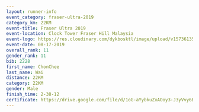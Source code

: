 ```yaml
---
layout: runner-info 
event_category: fraser-ultra-2019 
category_km: 22KM 
event-title: Fraser Ultra 2019 
event-location: Clock Tower Fraser Hill Malaysia 
event-logo: https://res.cloudinary.com/dykbosktl/image/upload/v1573613535/Logo/logo_mfst7w.jpg
event-date: 08-17-2019 
overall_rank: 11
gender_rank: 11
bib: 2228
first_name: ChonChee
last_name: Wai
distance: 22KM
category: 22KM
gender: Male
finish_time: 2-38-12
certificate: https://drive.google.com/file/d/1oG-aYybkuZxAOoy3-J3yVvy6BX1cPI5F/view?usp=sharing
---
```

